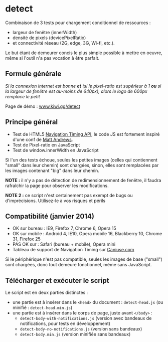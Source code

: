 detect
======

Combinaison de 3 tests pour chargement conditionnel de ressources :
* largeur de fenêtre (innerWidth)
* densité de pixels (devicePixelRatio)
* et connectivité réseau (2G, edge, 3G, Wi-fi, etc.).

Le but étant de demeurer concis le plus simple possible à mettre en oeuvre, même si l'outil n'a pas vocation à être parfait.

## Formule générale 

_Si la connexion internet est bonne **et** (si le pixel-ratio est supérieur à 1 **ou** si la largeur de fenêtre est au-moins de 640px), alors le logo de 600px remplace le petit_

Page de démo  : www.kiwi.gg/detect

Principe général
----------------

* Test de HTML5 [Navigation Timing API](https://developer.mozilla.org/en-US/docs/Navigation_timing), le code JS est fortement inspiré d'une conf de [Matt Andrews](http://mattandrews.info/talks/port80-2013/#/33).
* Test de Pixel-ratio en JavaScript
* Test de window.innerWidth en JavaScript

Si l'un des tests échoue, seules les petites images (celles qui contiennent "small" dans leur chemin) sont chargées, sinon, elles sont remplacées par les images contenant "big" dans leur chemin.

**NOTE :** il n'y a pas de détection de redimensionnement de fenêtre, il faudra rafraîchir la page pour observer les modifications.

**NOTE 2 :** ce script n'est certainement pas exempt de bugs ou d'imprécisions. Utilisez-le à vos risques et périls

Compatibilité (janvier 2014)
----------------------------

* OK sur bureau : IE9, Firefox 7, Chrome 6, Opera 15
* OK sur mobile : Android 4, IE10, Opera mobile 16, Blackberry 10, Chrome 31, Firefox 25
* PAS OK sur : Safari (bureau + mobile), Opera mini
* Tableau de support de Navigation Timing sur [Caniuse.com](http://caniuse.com/#feat=nav-timing)

Si le périphérique n'est pas compatible, seules les images de base ("small") sont chargées, donc tout demeure fonctionnel, même sans JavaScript.

Télécharger et exécuter le script
---------------------------------

Le script est en deux parties distinctes :

* une partie est à insérer dans le `<head>` du document : `detect-head.js` (ou minifié : `detect-head.min.js`)
* une partie est à insérer dans le corps de page, juste avant `</body>` :
    * `detect-body-with-notifications.js` (version avec bandeaux de notifications, pour tests en développement)
    * `detect-body-no-notifications.js` (version sans bandeaux)
    * `detect-body.min.js` (version minifiée sans bandeaux)
